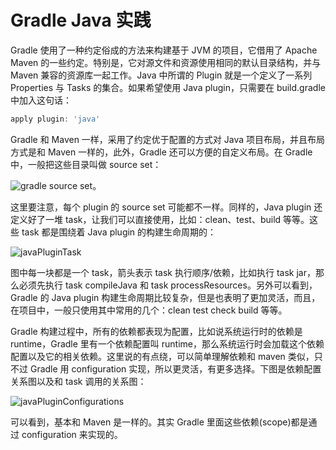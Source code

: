 # Gradle Java 实践

Gradle 使用了一种约定俗成的方法来构建基于 JVM 的项目，它借用了 Apache Maven 的一些约定。特别是，它对源文件和资源使用相同的默认目录结构，并与 Maven 兼容的资源库一起工作。Java 中所谓的 Plugin 就是一个定义了一系列 Properties 与 Tasks 的集合。如果希望使用 Java plugin，只需要在 build.gradle 中加入这句话：

```groovy
apply plugin: 'java'
```

Gradle 和 Maven 一样，采用了约定优于配置的方式对 Java 项目布局，并且布局方式是和 Maven 一样的，此外，Gradle 还可以方便的自定义布局。在 Gradle 中，一般把这些目录叫做 source set：

![gradle source set](https://s2.ax1x.com/2019/12/17/QINmpF.png)。

这里要注意，每个 plugin 的 source set 可能都不一样。同样的，Java plugin 还定义好了一堆 task，让我们可以直接使用，比如：clean、test、build 等等。这些 task 都是围绕着 Java plugin 的构建生命周期的：

![javaPluginTask](https://s2.ax1x.com/2019/12/17/QIN1Tx.png)

图中每一块都是一个 task，箭头表示 task 执行顺序/依赖，比如执行 task jar，那么必须先执行 task compileJava 和 task processResources。另外可以看到，Gradle 的 Java plugin 构建生命周期比较复杂，但是也表明了更加灵活，而且，在项目中，一般只使用其中常用的几个：clean test check build 等等。

Gradle 构建过程中，所有的依赖都表现为配置，比如说系统运行时的依赖是 runtime，Gradle 里有一个依赖配置叫 runtime，那么系统运行时会加载这个依赖配置以及它的相关依赖。这里说的有点绕，可以简单理解依赖和 maven 类似，只不过 Gradle 用 configuration 实现，所以更灵活，有更多选择。下图是依赖配置关系图以及和 task 调用的关系图：

![javaPluginConfigurations](https://s2.ax1x.com/2019/12/17/QIN1Tx.png)

可以看到，基本和 Maven 是一样的。其实 Gradle 里面这些依赖(scope)都是通过 configuration 来实现的。
